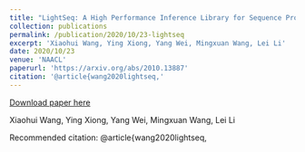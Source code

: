 ```yaml
---
title: "LightSeq: A High Performance Inference Library for Sequence Processing and Generation"
collection: publications
permalink: /publication/2020/10/23-lightseq
excerpt: 'Xiaohui Wang, Ying Xiong, Yang Wei, Mingxuan Wang, Lei Li'
date: 2020/10/23
venue: 'NAACL'
paperurl: 'https://arxiv.org/abs/2010.13887'
citation: '@article{wang2020lightseq,'
---
```


<a href='https://arxiv.org/abs/2010.13887'>Download paper here</a>

Xiaohui Wang, Ying Xiong, Yang Wei, Mingxuan Wang, Lei Li

Recommended citation: @article{wang2020lightseq,